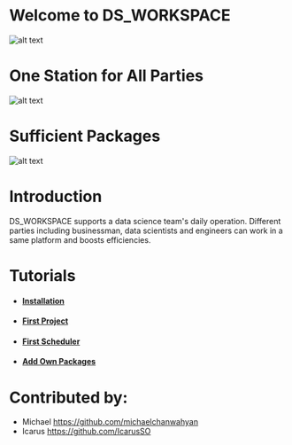 # Welcome to DS_WORKSPACE

![alt text](https://user-images.githubusercontent.com/10301755/56467295-ae3df200-644f-11e9-91f4-9f949099ff44.png)


# One Station for All Parties
![alt text](https://user-images.githubusercontent.com/10301755/56466823-7d5abe80-6449-11e9-84a6-d80ab8ef9692.png)

# Sufficient Packages
![alt text](https://user-images.githubusercontent.com/10301755/56467600-90728c00-6453-11e9-88a4-edb5f71a4815.png)

# Introduction

DS_WORKSPACE supports a data science team's daily operation. Different parties including businessman, data scientists and engineers can work in a same platform and boosts efficiencies.


# Tutorials
- #### [Installation](https://github.com/IcarusSO/ds_workspace/wiki/Installation)
- #### [First Project](https://github.com/IcarusSO/ds_workspace/wiki/First-Project)
- #### [First Scheduler](https://github.com/IcarusSO/ds_workspace/wiki/First-Scheduler)
- #### [Add Own Packages](https://github.com/IcarusSO/ds_workspace/wiki/Add-Own-Packages)


# Contributed by:

- Michael https://github.com/michaelchanwahyan
- Icarus https://github.com/IcarusSO
